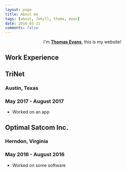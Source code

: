 ```yaml
---
layout: page
title: About me
tags: [about, Jekyll, theme, moon]
date: 2016-03-21
comments: false
---
```

    
<center>I'm <a href="http://tsevans.github.io"><b>Thomas Evans</b></a>, this is my website!</center>

Work Experience
---------------
## TriNet
### Austin, Texas
### May 2017 - August 2017
* Worked on an app

## Optimal Satcom Inc.
### Herndon, Virginia
### May 2016 - August 2016
* Worked on some software
